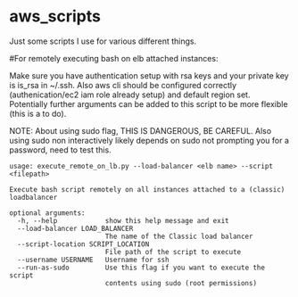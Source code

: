# aws_scripts
Just some scripts I use for various different things.

#For remotely executing bash on elb attached instances: 

Make sure you have authentication setup with rsa keys and your private key is is_rsa in ~/.ssh. Also aws cli should be configured correctly (authenication/ec2 iam role already setup) and default region set. Potentially further arguments can be added to this script to be more flexible (this is a to do). 

NOTE: About using sudo flag, THIS IS DANGEROUS, BE CAREFUL. Also using sudo non interactively likely depends on sudo not prompting you for a password, need to test this.

```
usage: execute_remote_on_lb.py --load-balancer <elb name> --script <filepath>

Execute bash script remotely on all instances attached to a (classic)
loadbalancer

optional arguments:
  -h, --help            show this help message and exit
  --load-balancer LOAD_BALANCER
                        The name of the Classic load balancer
  --script-location SCRIPT_LOCATION
                        File path of the script to execute
  --username USERNAME   Username for ssh
  --run-as-sudo         Use this flag if you want to execute the script
                        contents using sudo (root permissions)
```
